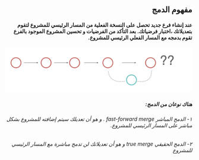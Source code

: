 ## <div dir = rtl >  مفهوم الدمج  </dir > 

#### <div dir = rtl >  عند إنشاء فرع جديد تحصل على النسخة الفعلية من المسار الرئيسي للمشروع لتقوم بتعديلاتك ،اختبار فرضياتك. بعد التأكد من الفرضيات و تحسين المشروع الموجود بالفرع تقوم بدمجه مع المسار الفعلي الرئيسي للمشروع.  </dir > 
![alt text](merge.jpg)
##### <div dir = rtl >  هناك نوعان من الدمج:   </dir > 
###### <div dir = rtl >   ١- الدمج المباشر fast-forward merge . و هو أن تعديلك سيتم إضافته للمشروع بشكل مباشر على المسار الرئيسي للمشروع. </dir > 

###### <div dir = rtl >   ٢- الدمج الحقيقي true merge و هو أن تعديلاتك لن تدمج مباشرة مع المسار الرئيسي للمشروع </dir > 


